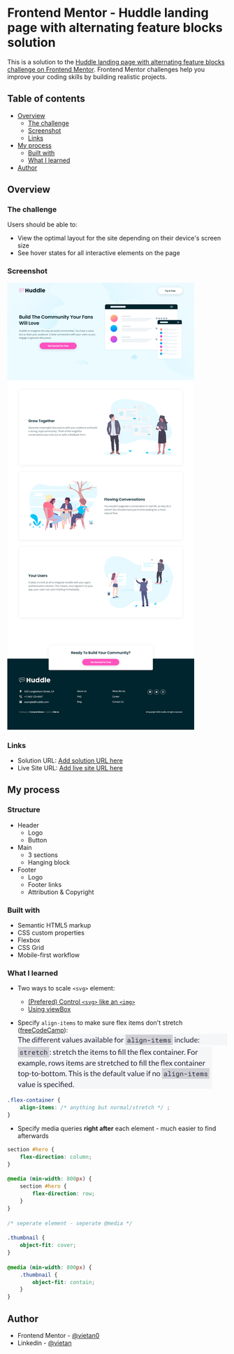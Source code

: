 # Frontend Mentor - Huddle landing page with alternating feature blocks solution

This is a solution to the [Huddle landing page with alternating feature blocks challenge on Frontend Mentor](https://www.frontendmentor.io/challenges/huddle-landing-page-with-alternating-feature-blocks-5ca5f5981e82137ec91a5100). Frontend Mentor challenges help you improve your coding skills by building realistic projects.

## Table of contents

-   [Overview](#overview)
    -   [The challenge](#the-challenge)
    -   [Screenshot](#screenshot)
    -   [Links](#links)
-   [My process](#my-process)
    -   [Built with](#built-with)
    -   [What I learned](#what-i-learned)
-   [Author](#author)

## Overview

### The challenge

Users should be able to:

-   View the optimal layout for the site depending on their device's screen size
-   See hover states for all interactive elements on the page

### Screenshot

![](./screenshot.jpg)

### Links

-   Solution URL: [Add solution URL here](https://your-solution-url.com)
-   Live Site URL: [Add live site URL here](https://your-live-site-url.com)

## My process

### Structure

-   Header
    -   Logo
    -   Button
-   Main
    -   3 sections
    -   Hanging block
-   Footer
    -   Logo
    -   Footer links
    -   Attribution & Copyright

### Built with

-   Semantic HTML5 markup
-   CSS custom properties
-   Flexbox
-   CSS Grid
-   Mobile-first workflow

### What I learned

-   Two ways to scale `<svg>` element:

    -   [(Prefered) Control `<svg>` like an `<img>`](https://stackoverflow.com/a/66051530/17673377)
    -   [Using viewBox](https://www.youtube.com/watch?v=TBYJ2V1jAlA)

-   Specify `align-items` to make sure flex items don't stretch ([freeCodeCamp](https://www.freecodecamp.org/learn/responsive-web-design/css-flexbox/align-elements-using-the-align-items-property)):
    ![](./align-items.jpg)
    ![](./align-items-normal.jpg)

```css
.flex-container {
	align-items: /* anything but normal/stretch */ ;
}
```

-   Specify media queries **right after** each element - much easier to find afterwards

```css
section #hero {
	flex-direction: column;
}

@media (min-width: 800px) {
	section #hero {
		flex-direction: row;
	}
}

/* seperate element - seperate @media */

.thumbnail {
	object-fit: cover;
}

@media (min-width: 800px) {
	.thumbnail {
		object-fit: contain;
	}
}
```

## Author

-   Frontend Mentor - [@vietan0](https://www.frontendmentor.io/profile/vietan0)
-   Linkedin - [@vietan](https://www.linkedin.com/in/vietan/)
